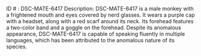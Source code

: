 ID # : DSC-MATE-6417
Description: DSC-MATE-6417 is a male monkey with a frightened mouth and eyes covered by nerd glasses. It wears a purple cap with a headset, along with a red scarf around its neck. Its forehead features a two-color band and a goggle on the forehead. Despite its anomalous appearance, DSC-MATE-6417 is capable of speaking fluently in multiple languages, which has been attributed to the anomalous nature of its species.